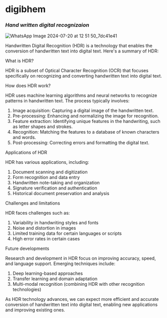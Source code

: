 # digibhem
### *Hand written digital recognizaion*

![WhatsApp Image 2024-07-20 at 12 51 50_7dc41e41](https://github.com/user-attachments/assets/66ac2bc0-366d-4c00-b35b-0cf97555c1e5)

Handwritten Digital Recognition (HDR) is a technology that enables the conversion of handwritten text into digital text. Here's a summary of HDR:

What is HDR?

HDR is a subset of Optical Character Recognition (OCR) that focuses specifically on recognizing and converting handwritten text into digital text.

How does HDR work?

HDR uses machine learning algorithms and neural networks to recognize patterns in handwritten text. The process typically involves:

1. Image acquisition: Capturing a digital image of the handwritten text.
2. Pre-processing: Enhancing and normalizing the image for recognition.
3. Feature extraction: Identifying unique features in the handwriting, such as letter shapes and strokes.
4. Recognition: Matching the features to a database of known characters and words.
5. Post-processing: Correcting errors and formatting the digital text.

Applications of HDR

HDR has various applications, including:

1. Document scanning and digitization
2. Form recognition and data entry
3. Handwritten note-taking and organization
4. Signature verification and authentication
5. Historical document preservation and analysis

Challenges and limitations

HDR faces challenges such as:

1. Variability in handwriting styles and fonts
2. Noise and distortion in images
3. Limited training data for certain languages or scripts
4. High error rates in certain cases

Future developments

Research and development in HDR focus on improving accuracy, speed, and language support. Emerging techniques include:

1. Deep learning-based approaches
2. Transfer learning and domain adaptation
3. Multi-modal recognition (combining HDR with other recognition technologies)

As HDR technology advances, we can expect more efficient and accurate conversion of handwritten text into digital text, enabling new applications and improving existing ones.
